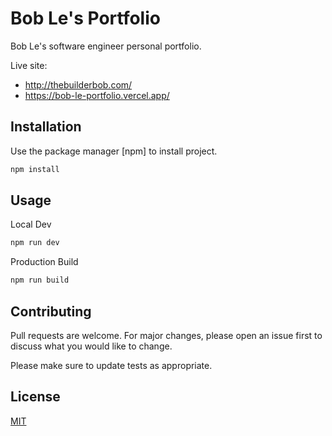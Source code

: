 # Bob Le's Portfolio

Bob Le's software engineer personal portfolio.

Live site: 
- http://thebuilderbob.com/
- https://bob-le-portfolio.vercel.app/

## Installation

Use the package manager [npm] to install project.

```bash
npm install
```

## Usage

Local Dev
```bash
npm run dev
```

Production Build
```bash
npm run build
```

## Contributing
Pull requests are welcome. For major changes, please open an issue first to discuss what you would like to change.

Please make sure to update tests as appropriate.

## License
[MIT](https://choosealicense.com/licenses/mit/)